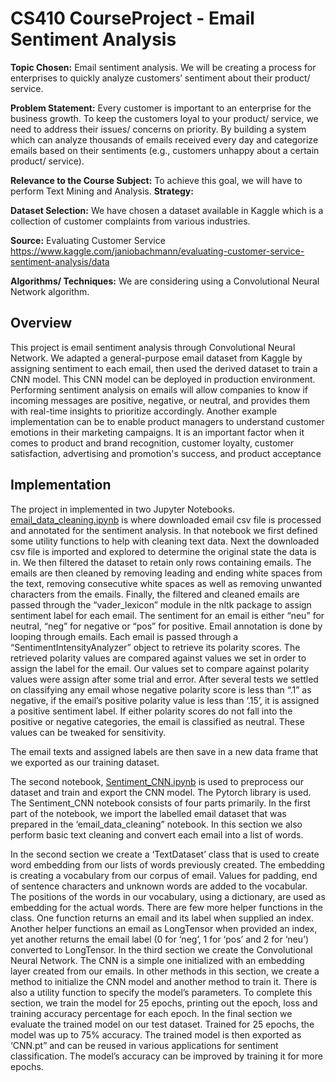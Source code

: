 # CS410 CourseProject - Email Sentiment Analysis

**Topic Chosen:**
Email sentiment analysis. We will be creating a process for enterprises to quickly analyze customers’ sentiment about their product/ service.

**Problem Statement:**
Every customer is important to an enterprise for the business growth. To keep the customers loyal to your product/ service, we need to address their issues/ concerns on priority. By building a system which can analyze thousands of emails received every day and categorize emails based on their sentiments (e.g., customers unhappy about a certain product/ service).

**Relevance to the Course Subject:**
To achieve this goal, we will have to perform Text Mining and Analysis.
**Strategy:**

**Dataset Selection:** We have chosen a dataset available in Kaggle which is a collection of customer complaints from various industries.
 
**Source:** Evaluating Customer Service https://www.kaggle.com/janiobachmann/evaluating-customer-service-sentiment-analysis/data

**Algorithms/ Techniques:** We are considering using a Convolutional Neural Network algorithm. 

## Overview
This project is email sentiment analysis through Convolutional Neural Network. We adapted a general-purpose email dataset from Kaggle by assigning sentiment to each email, then used the derived dataset to train a CNN model.
This CNN model can be deployed in production environment. Performing sentiment analysis on emails will allow companies to know if incoming messages are positive, negative, or neutral, and provides them with real-time insights to prioritize accordingly.
Another example implementation can be to enable product managers to understand customer emotions in their marketing campaigns. It is an important factor when it comes to product and brand recognition, customer loyalty, customer satisfaction, advertising and promotion's success, and product acceptance
## Implementation
The project in implemented in two Jupyter Notebooks. [email_data_cleaning.ipynb](email_data_cleaning.ipynb) is where downloaded email csv file is processed and annotated for the sentiment analysis. In that notebook we first defined some utility functions to help with cleaning text data. Next the downloaded csv file is imported and explored to determine the original state the data is in. 
We then filtered the dataset to retain only rows containing emails. The emails are then cleaned by removing leading and ending white spaces from the text, removing consecutive white spaces as well as removing unwanted characters from the emails.
Finally, the filtered and cleaned emails are passed through the “vader_lexicon” module in the nltk package to assign sentiment label for each email. The sentiment for an email is either “neu” for neutral, “neg” for negative or “pos” for positive. Email annotation is done by looping through emails. Each email is passed through a “SentimentIntensityAnalyzer” object to retrieve its polarity scores. The retrieved polarity values are compared against values we set in order to assign the label for the email. Our values set to compare against polarity values were assign after some trial and error. After several tests we settled on classifying any email whose negative polarity score is less than “.1” as negative, if the email’s positive polarity value is less than ‘.15’, it is assigned a positive sentiment label. If either polarity scores do not fall into the positive or negative categories, the email is classified as neutral. These values can be tweaked for sensitivity. 

The email texts and assigned labels are then save in a new data frame that we exported as our training dataset.  

The second notebook, [Sentiment_CNN.ipynb](Sentiment_CNN_v1.ipynb) is used to preprocess our dataset and train and export the CNN model. The Pytorch library is used.
The Sentiment_CNN notebook consists of four parts primarily. In the first part of the notebook, we import the labelled email dataset that was prepared in the ‘email_data_cleaning” notebook. In this section we also perform basic text cleaning and convert each email into a list of words.

In the second section we create a ‘TextDataset’ class that is used to create word embedding from our lists of words previously created. The embedding is creating a vocabulary from our corpus of email. Values for padding, end of sentence characters and unknown words are added to the vocabular. The positions of the words in our vocabulary, using a dictionary, are used as embedding for the actual words.  There are few more helper functions in the class. One function returns an email and its label when supplied an index. Another helper functions an email as LongTensor when provided an index, yet another returns the email label (0 for ‘neg’, 1 for ‘pos’ and 2 for ‘neu’) converted to LongTensor. 
In the third section we create the Convolutional Neural Network. The CNN is a simple one initialized with an embedding layer created from our emails. In other methods in this section, we create a method to initialize the CNN model and another method to train it. There is also a utility function to specify the model’s parameters. To complete this section, we train the model for 25 epochs, printing out the epoch, loss and training accuracy percentage for each epoch.
In the final section we evaluate the trained model on our test dataset. Trained for 25 epochs, the model was up to 75% accuracy. The trained model is then exported as ‘CNN.pt” and can be reused in various applications for sentiment classification. The model’s accuracy can be improved by training it for more epochs. 


